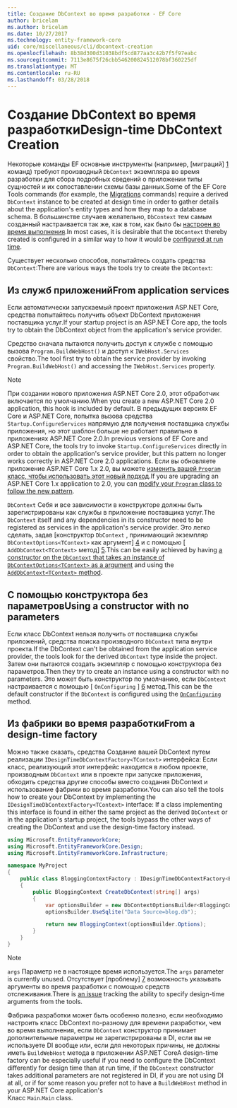 ```yaml
---
title: Создание DbContext во время разработки - EF Core
author: bricelam
ms.author: bricelam
ms.date: 10/27/2017
ms.technology: entity-framework-core
uid: core/miscellaneous/cli/dbcontext-creation
ms.openlocfilehash: 8b38d300d31038bdf5cd877aa3c42b7f5f97eabc
ms.sourcegitcommit: 7113e8675f26cbb546200824512078bf360225df
ms.translationtype: MT
ms.contentlocale: ru-RU
ms.lasthandoff: 03/28/2018
---
```

<a name="design-time-dbcontext-creation"></a><span data-ttu-id="c1746-102">Создание DbContext во время разработки</span><span class="sxs-lookup"><span data-stu-id="c1746-102">Design-time DbContext Creation</span></span>
==============================
<span data-ttu-id="c1746-103">Некоторые команды EF основные инструменты (например, [миграций] [ 1] команд) требуют производный `DbContext` экземпляра во время разработки для сбора подробных сведений о приложении типы сущностей и их сопоставлении схемы базы данных.</span><span class="sxs-lookup"><span data-stu-id="c1746-103">Some of the EF Core Tools commands (for example, the [Migrations][1] commands) require a derived `DbContext` instance to be created at design time in order to gather details about the application's entity types and how they map to a database schema.</span></span> <span data-ttu-id="c1746-104">В большинстве случаев желательно, `DbContext` тем самым созданный настраивается так же, как в том, как было бы [настроен во время выполнения][2].</span><span class="sxs-lookup"><span data-stu-id="c1746-104">In most cases, it is desirable that the `DbContext` thereby created is configured in a similar way to how it would be [configured at run time][2].</span></span>

<span data-ttu-id="c1746-105">Существует несколько способов, попытайтесь создать средства `DbContext`:</span><span class="sxs-lookup"><span data-stu-id="c1746-105">There are various ways the tools try to create the `DbContext`:</span></span>

<a name="from-application-services"></a><span data-ttu-id="c1746-106">Из служб приложений</span><span class="sxs-lookup"><span data-stu-id="c1746-106">From application services</span></span>
-------------------------
<span data-ttu-id="c1746-107">Если автоматически запускаемый проект приложения ASP.NET Core, средства попытайтесь получить объект DbContext приложения поставщика услуг.</span><span class="sxs-lookup"><span data-stu-id="c1746-107">If your startup project is an ASP.NET Core app, the tools try to obtain the DbContext object from the application's service provider.</span></span>

<span data-ttu-id="c1746-108">Средство сначала пытаются получить доступ к службе с помощью вызова `Program.BuildWebHost()` и доступ к `IWebHost.Services` свойство.</span><span class="sxs-lookup"><span data-stu-id="c1746-108">The tool first try to obtain the service provider by invoking `Program.BuildWebHost()` and accessing the `IWebHost.Services` property.</span></span>

> [!NOTE]
> <span data-ttu-id="c1746-109">При создании нового приложения ASP.NET Core 2.0, этот обработчик включается по умолчанию.</span><span class="sxs-lookup"><span data-stu-id="c1746-109">When you create a new ASP.NET Core 2.0 application, this hook is included by default.</span></span> <span data-ttu-id="c1746-110">В предыдущих версиях EF Core и ASP.NET Core, попытка вызова средства `Startup.ConfigureServices` напрямую для получения поставщика службы приложения, но этот шаблон больше не работает правильно в приложениях ASP.NET Core 2.0.</span><span class="sxs-lookup"><span data-stu-id="c1746-110">In previous versions of EF Core and ASP.NET Core, the tools try to invoke `Startup.ConfigureServices` directly in order to obtain the application's service provider, but this pattern no longer works correctly in ASP.NET Core 2.0 applications.</span></span> <span data-ttu-id="c1746-111">Если вы обновляете приложение ASP.NET Core 1.x 2.0, вы можете [изменить вашей `Program` класс, чтобы использовать этот новый подход][3].</span><span class="sxs-lookup"><span data-stu-id="c1746-111">If you are upgrading an ASP.NET Core 1.x application to 2.0, you can [modify your `Program` class to follow the new pattern][3].</span></span>

<span data-ttu-id="c1746-112">`DbContext` Себя и все зависимости в конструкторе должны быть зарегистрированы как службы в приложение поставщика услуг.</span><span class="sxs-lookup"><span data-stu-id="c1746-112">The `DbContext` itself and any dependencies in its constructor need to be registered as services in the application's service provider.</span></span> <span data-ttu-id="c1746-113">Это легко сделать, задав [конструктор `DbContext` , принимающий экземпляр `DbContextOptions<TContext>` как аргумент] [ 4] и с помощью [ `AddDbContext<TContext>` метод] [5].</span><span class="sxs-lookup"><span data-stu-id="c1746-113">This can be easily achieved by having [a constructor on the `DbContext` that takes an instance of `DbContextOptions<TContext>` as a argument][4] and using the [`AddDbContext<TContext>` method][5].</span></span>

<a name="using-a-constructor-with-no-parameters"></a><span data-ttu-id="c1746-114">С помощью конструктора без параметров</span><span class="sxs-lookup"><span data-stu-id="c1746-114">Using a constructor with no parameters</span></span>
--------------------------------------
<span data-ttu-id="c1746-115">Если класс DbContext нельзя получить от поставщика службы приложений, средства поиска производного `DbContext` типа внутри проекта.</span><span class="sxs-lookup"><span data-stu-id="c1746-115">If the DbContext can't be obtained from the application service provider, the tools look for the derived `DbContext` type inside the project.</span></span> <span data-ttu-id="c1746-116">Затем они пытаются создать экземпляр с помощью конструктора без параметров.</span><span class="sxs-lookup"><span data-stu-id="c1746-116">Then they try to create an instance using a constructor with no parameters.</span></span> <span data-ttu-id="c1746-117">Это может быть конструктор по умолчанию, если `DbContext` настраивается с помощью [ `OnConfiguring` ] [ 6] метод.</span><span class="sxs-lookup"><span data-stu-id="c1746-117">This can be the default constructor if the `DbContext` is configured using the [`OnConfiguring`][6] method.</span></span>

<a name="from-a-design-time-factory"></a><span data-ttu-id="c1746-118">Из фабрики во время разработки</span><span class="sxs-lookup"><span data-stu-id="c1746-118">From a design-time factory</span></span>
--------------------------
<span data-ttu-id="c1746-119">Можно также сказать, средства Создание вашей DbContext путем реализации `IDesignTimeDbContextFactory<TContext>` интерфейса: Если класс, реализующий этот интерфейс находится в любом проекте, производным `DbContext` или в проекте при запуске приложения, обходить средства другие способы вместо создания DbContext и использование фабрики во время разработки.</span><span class="sxs-lookup"><span data-stu-id="c1746-119">You can also tell the tools how to create your DbContext by implementing the `IDesignTimeDbContextFactory<TContext>` interface: If a class implementing this interface is found in either the same project as the derived `DbContext` or in the application's startup project, the tools bypass the other ways of creating the DbContext and use the design-time factory instead.</span></span>

``` csharp
using Microsoft.EntityFrameworkCore;
using Microsoft.EntityFrameworkCore.Design;
using Microsoft.EntityFrameworkCore.Infrastructure;

namespace MyProject
{
    public class BloggingContextFactory : IDesignTimeDbContextFactory<BloggingContext>
    {
        public BloggingContext CreateDbContext(string[] args)
        {
            var optionsBuilder = new DbContextOptionsBuilder<BloggingContext>();
            optionsBuilder.UseSqlite("Data Source=blog.db");

            return new BloggingContext(optionsBuilder.Options);
        }
    }
}
```

> [!NOTE]
> <span data-ttu-id="c1746-120">`args` Параметр не в настоящее время используется.</span><span class="sxs-lookup"><span data-stu-id="c1746-120">The `args` parameter is currently unused.</span></span> <span data-ttu-id="c1746-121">Отсутствует [проблему] [ 7] возможность указывать аргументы во время разработки с помощью средств отслеживания.</span><span class="sxs-lookup"><span data-stu-id="c1746-121">There is [an issue][7] tracking the ability to specify design-time arguments from the tools.</span></span>

<span data-ttu-id="c1746-122">Фабрика разработки может быть особенно полезно, если необходимо настроить класс DbContext по-разному для времени разработки, чем во время выполнения, если `DbContext` конструктор принимает дополнительные параметры не зарегистрированы в DI, если вы не используете DI вообще или, если для некоторых причины, не должны иметь `BuildWebHost` метода в приложении ASP.NET Core</span><span class="sxs-lookup"><span data-stu-id="c1746-122">A design-time factory can be especially useful if you need to configure the DbContext differently for design time than at run time, if the `DbContext` constructor takes additional parameters are not registered in DI, if you are not using DI at all, or if for some reason you prefer not to have a `BuildWebHost` method in your ASP.NET Core application's</span></span>  
<span data-ttu-id="c1746-123">Класс `Main`.</span><span class="sxs-lookup"><span data-stu-id="c1746-123">`Main` class.</span></span>

  [1]: xref:core/managing-schemas/migrations/index
  [2]: xref:core/miscellaneous/configuring-dbcontext
  [3]: https://docs.microsoft.com/aspnet/core/migration/1x-to-2x/#update-main-method-in-programcs
  [4]: xref:core/miscellaneous/configuring-dbcontext#constructor-argument
  [5]: xref:core/miscellaneous/configuring-dbcontext#using-dbcontext-with-dependency-injection
  [6]: xref:core/miscellaneous/configuring-dbcontext#onconfiguring
  [7]: https://github.com/aspnet/EntityFrameworkCore/issues/8332
